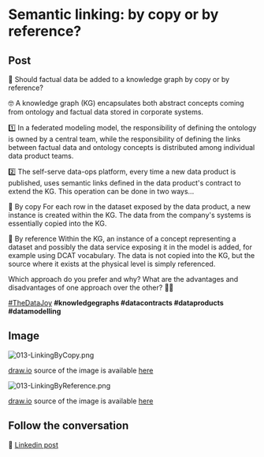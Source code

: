 # Semantic linking: by copy or by reference?

## Post
🤔 Should factual data be added to a knowledge graph by copy or by reference?

🤓 A knowledge graph (KG) encapsulates both abstract concepts coming from ontology and factual data stored in corporate systems.

1️⃣ In a federated modeling model, the responsibility of defining the ontology is owned by a central team, while the responsibility of defining the links between factual data and ontology concepts is distributed among individual data product teams.

2️⃣ The self-serve data-ops platform, every time a new data product is published, uses semantic links defined in the data product's contract to extend the KG. This operation can be done in two ways...

🔴 By copy
For each row in the dataset exposed by the data product, a new instance is created within the KG. The data from the company's systems is essentially copied into the KG.

🔵 By reference
Within the KG, an instance of a concept representing a dataset and possibly the data service exposing it in the model is added, for example using DCAT vocabulary. The data is not copied into the KG, but the source where it exists at the physical level is simply referenced.

Which approach do you prefer and why? What are the advantages and disadvantages of one approach over the other? 🔴🔵


[#TheDataJoy](https://www.linkedin.com/feed/hashtag/?keywords=thedatajoy) **#knowledgegraphs #datacontracts #dataproducts #datamodelling**

## Image

![013-LinkingByCopy.png](../images/013-LinkingByReference.png "ByCopy")

[draw.io](https://app.diagrams.net/) source of the image is available [here](/images/2024/2024.drawio) 


![013-LinkingByReference.png](../images/013-LinkingByReference.png "ByReference")

[draw.io](https://app.diagrams.net/) source of the image is available [here](../images/013-LinkingByReference.drawio) 

## Follow the conversation

🔵 [Linkedin post](https://www.linkedin.com/feed/update/urn:li:activity:7133825401864265728/)

